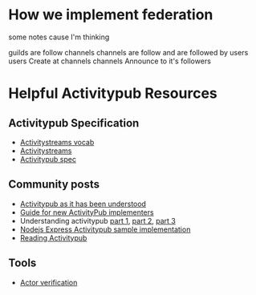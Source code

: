 # How we implement federation

some notes cause I'm thinking

guilds are follow channels
channels are follow and are followed by users
users Create<Note> at channels
channels Announce<Note> to it's followers

# Helpful Activitypub Resources

## Activitypub Specification

-   [Activitystreams vocab](https://www.w3.org/TR/activitystreams-vocabulary)
-   [Activitystreams](https://www.w3.org/TR/activitystreams-core)
-   [Activitypub spec](https://www.w3.org/TR/activitypub/)

## Community posts

-   [Activitypub as it has been understood](https://flak.tedunangst.com/post/ActivityPub-as-it-has-been-understood)
-   [Guide for new ActivityPub implementers](https://socialhub.activitypub.rocks/t/guide-for-new-activitypub-implementers/479)
-   Understanding activitypub
    [part 1](https://seb.jambor.dev/posts/understanding-activitypub/),
    [part 2](https://seb.jambor.dev/posts/understanding-activitypub-part-2-lemmy/),
    [part 3](https://seb.jambor.dev/posts/understanding-activitypub-part-3-the-state-of-mastodon/)
-   [Nodejs Express Activitypub sample implementation](https://github.com/dariusk/express-activitypub)
-   [Reading Activitypub](https://tinysubversions.com/notes/reading-activitypub/#the-ultimate-tl-dr)

## Tools

-   [Actor verification](https://verify.funfedi.dev)
